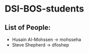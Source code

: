 # DSI-BOS-students


## List of People:
- Husain Al-Mohssen -> mohsseha
- Steve Shepherd -> dfoshep
